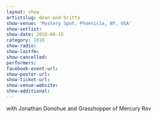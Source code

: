 ```yaml
---
layout: show
artistslug: dean-and-britta
show-venue: 'Mystery Spot, Phoenicia, NY, USA'
show-setlist: 
show-date: 2010-08-15
category: 2010
show-radio: 
show-lastfm: 
show-cancelled: 
performers: 
facebook-event-url: 
show-poster-url: 
show-ticket-url: 
show-venue-website: 
show-additional: 
---
```


with Jonathan Donohue and Grasshopper of Mercury Rev